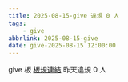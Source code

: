 ```yaml
---
title: 2025-08-15-give 違規 0 人
tags:
    - give
abbrlink: 2025-08-15-give
date: give-2025-08-15 12:00:00
---
```

give 板 [板規連結](https://www.ptt.cc/bbs/give/M.1612495900.A.C32.html)
昨天違規 0 人

